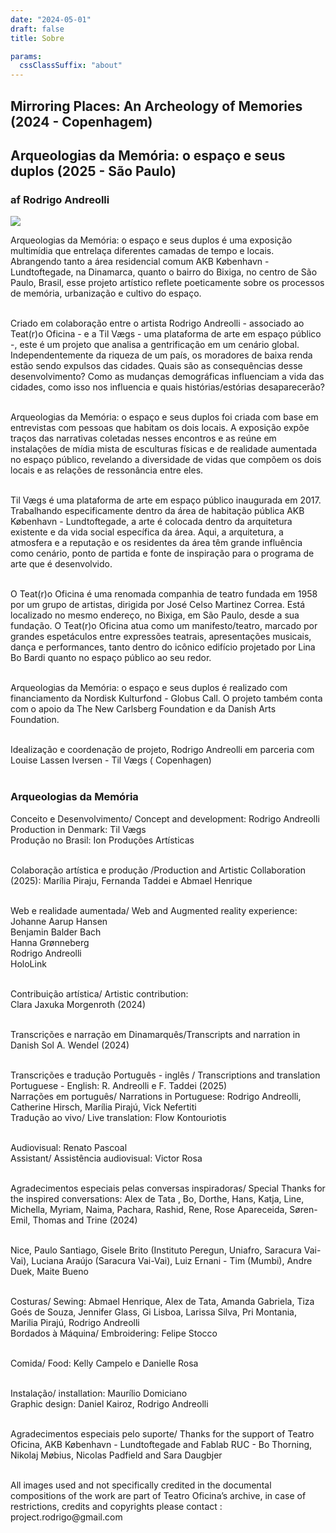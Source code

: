 ```yaml
---
date: "2024-05-01"
draft: false
title: Sobre

params:
  cssClassSuffix: "about"
---
```

## Mirroring Places: An Archeology of Memories (2024 - Copenhagem)
## Arqueologias da Memória: o espaço e seus duplos (2025 - São Paulo)
### af Rodrigo Andreolli

<img src="/images/14_cloud.png">

Arqueologias da Memória: o espaço e seus duplos é uma exposição multimídia que entrelaça diferentes camadas de tempo e locais. Abrangendo tanto a área residencial comum AKB København - Lundtoftegade, na Dinamarca, quanto o bairro do Bixiga, no centro de São Paulo, Brasil, esse projeto artístico reflete poeticamente sobre os processos de memória, urbanização e cultivo do espaço.<br><br>

Criado em colaboração entre o artista Rodrigo Andreolli - associado ao Teat(r)o Oficina - e a Til Vægs - uma plataforma de arte em espaço público -, este é um projeto que analisa a gentrificação em um cenário global. Independentemente da riqueza de um país, os moradores de baixa renda estão sendo expulsos das cidades. Quais são as consequências desse desenvolvimento? Como as mudanças demográficas influenciam a vida das cidades, como isso nos influencia e quais histórias/estórias desaparecerão? <br><br>

Arqueologias da Memória: o espaço e seus duplos foi criada com base em entrevistas com pessoas que habitam os dois locais. A exposição expõe traços das narrativas coletadas nesses encontros e as reúne em instalações de mídia mista de esculturas físicas e de realidade aumentada no espaço público, revelando a diversidade de vidas que compõem os dois locais e as relações de ressonância entre eles.<br><br>

Til Vægs é uma plataforma de arte em espaço público inaugurada em 2017. Trabalhando especificamente dentro da área de habitação pública AKB København - Lundtoftegade, a arte é colocada dentro da arquitetura existente e da vida social específica da área. Aqui, a arquitetura, a atmosfera e a reputação e os residentes da área têm grande influência como cenário, ponto de partida e fonte de inspiração para o programa de arte que é desenvolvido. <br><br>

O Teat(r)o Oficina é uma renomada companhia de teatro fundada em 1958 por um grupo de artistas, dirigida por José Celso Martinez Correa. Está localizado no mesmo endereço, no Bixiga, em São Paulo, desde a sua fundação. O Teat(r)o Oficina atua como um manifesto/teatro, marcado por grandes espetáculos entre expressões teatrais, apresentações musicais, dança e performances, tanto dentro do icônico edifício projetado por Lina Bo Bardi quanto no espaço público ao seu redor. <br><br>

Arqueologias da Memória: o espaço e seus duplos é realizado com financiamento da Nordisk Kulturfond - Globus Call. O projeto também conta com o apoio da The New Carlsberg Foundation e da Danish Arts Foundation. <br><br>

Idealização e coordenação de projeto, Rodrigo Andreolli em parceria com Louise  Lassen Iversen - Til Vægs ( Copenhagen)<br><br>

### Arqueologias da Memória

Conceito e Desenvolvimento/ Concept and development: Rodrigo Andreolli<br>
Production in Denmark: Til Vægs<br>
Produção no Brasil: Ion Produções Artísticas<br><br>

Colaboração artística e produção /Production and Artistic Collaboration (2025): Marília Piraju, Fernanda Taddei e Abmael Henrique<br><br>

Web e realidade aumentada/ Web and Augmented reality experience:<br>
Johanne Aarup Hansen<br>
Benjamin Balder Bach<br>
Hanna Grønneberg<br>
Rodrigo Andreolli<br>
HoloLink<br><br>

Contribuição artística/ Artistic contribution:<br>
Clara Jaxuka Morgenroth (2024)<br><br>

Transcrições e narração em Dinamarquês/Transcripts and narration in Danish Sol A. Wendel (2024)<br><br>

Transcrições e tradução Português - inglês / Transcriptions and translation Portuguese - English: R. Andreolli e  F. Taddei (2025)<br>
Narrações em português/ Narrations in Portuguese: Rodrigo Andreolli, Catherine Hirsch, Marília Pirajú,  Vick Nefertiti<br>
Tradução ao vivo/ Live translation: Flow Kontouriotis <br><br>

Audiovisual:  Renato Pascoal<br>
Assistant/ Assistência audiovisual: Victor Rosa<br><br>

Agradecimentos especiais pelas conversas inspiradoras/ Special Thanks for the inspired conversations: Alex de Tata , Bo, Dorthe, Hans, Katja, Line,  Michella, Myriam, Naima, Pachara, Rashid, Rene, Rose Apareceida, Søren-Emil, Thomas and Trine (2024)<br><br>

Nice, Paulo Santiago, Gisele Brito (Instituto Peregun, Uniafro, Saracura Vai-Vai), Luciana Araújo (Saracura Vai-Vai), Luiz Ernani - Tim (Mumbi), Andre Duek, Maite Bueno<br><br>

Costuras/ Sewing: Abmael Henrique, Alex de Tata, Amanda Gabriela, Tiza Goés de Souza, Jennifer Glass, Gi Lisboa, Larissa Silva, Pri Montania, Marilia Pirajú, Rodrigo Andreolli<br>
Bordados à Máquina/  Embroidering: Felipe Stocco <br><br>

Comida/ Food: Kelly Campelo e Danielle Rosa<br><br>

Instalação/ installation: Maurílio Domiciano<br>
Graphic design: Daniel Kairoz, Rodrigo Andreolli<br><br>

Agradecimentos especiais pelo suporte/ Thanks for the support of Teatro Oficina, AKB København - Lundtoftegade and Fablab RUC - Bo Thorning, Nikolaj Møbius, Nicolas Padfield and Sara Daugbjer<br><br>

<p>All images used and not specifically credited in the documental compositions of the work are part of Teatro Oficina’s archive, in case of restrictions, credits and copyrights please contact : project.rodrigo@gmail.com</p>